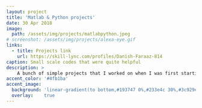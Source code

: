 ```yaml
---
layout: project
title: 'Matlab & Python projects'
date: 30 Apr 2018
image:  
  path: /assets/img/projects/matlabpython.jpeg
# screenshot: /assets/img/projects/alexa-eye.gif
links:
  - title: Projects link
    url: https://skill-lync.com/profiles/Danish-Faraaz-814
caption: Small scale codes that were quite helpful
description: >
    A bunch of simple projects that I worked on when I was first starting to learn Matlab and Python.<br>
accent_color: '#4fb1ba'
accent_image:
  background: 'linear-gradient(to bottom,#193747 0%,#233e4c 30%,#3c929e 50%,#d5d5d4 70%,#cdccc8 100%)'
  overlay:    true
---
```

